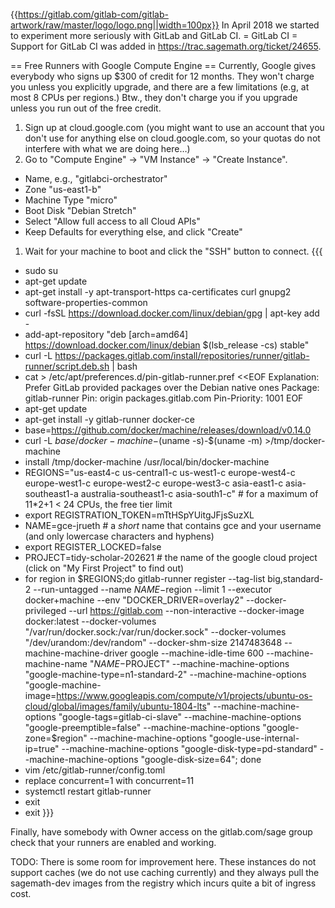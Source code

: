 {{https://gitlab.com/gitlab-com/gitlab-artwork/raw/master/logo/logo.png||width=100px}}
In April 2018 we started to experiment more seriously with GitLab and GitLab CI.
= GitLab CI =
Support for GitLab CI was added in https://trac.sagemath.org/ticket/24655.

== Free Runners with Google Compute Engine ==
Currently, Google gives everybody who signs up $300 of credit for 12 months. They won't charge you unless you explicitly upgrade, and there are a few limitations (e.g, at most 8 CPUs per regions.) Btw., they don't charge you if you upgrade unless you run out of the free credit.

 1. Sign up at cloud.google.com (you might want to use an account that you don't use for anything else on cloud.google.com, so your quotas do not interfere with what we are doing here…)
 1. Go to "Compute Engine" → "VM Instance" → "Create Instance".
   * Name, e.g., "gitlabci-orchestrator"
   * Zone "us-east1-b"
   * Machine Type "micro"
   * Boot Disk "Debian Stretch"
   * Select "Allow full access to all Cloud APIs"
   * Keep Defaults for everything else, and click "Create"
 1. Wait for your machine to boot and click the "SSH" button to connect.
{{{
   * sudo su
   * apt-get update
   * apt-get install -y apt-transport-https ca-certificates curl gnupg2 software-properties-common
   * curl -fsSL https://download.docker.com/linux/debian/gpg | apt-key add -
   * add-apt-repository "deb [arch=amd64] https://download.docker.com/linux/debian $(lsb_release -cs) stable"
   * curl -L https://packages.gitlab.com/install/repositories/runner/gitlab-runner/script.deb.sh | bash
   * cat > /etc/apt/preferences.d/pin-gitlab-runner.pref <<EOF
Explanation: Prefer GitLab provided packages over the Debian native ones
Package: gitlab-runner
Pin: origin packages.gitlab.com
Pin-Priority: 1001
EOF
   * apt-get update
   * apt-get install -y gitlab-runner docker-ce
   * base=https://github.com/docker/machine/releases/download/v0.14.0
   * curl -L $base/docker-machine-$(uname -s)-$(uname -m) >/tmp/docker-machine
   * install /tmp/docker-machine /usr/local/bin/docker-machine
   * REGIONS="us-east4-c us-central1-c us-west1-c europe-west4-c europe-west1-c europe-west2-c europe-west3-c asia-east1-c asia-southeast1-a australia-southeast1-c asia-south1-c" # for a maximum of 11*2+1 < 24 CPUs, the free tier limit
   * export REGISTRATION_TOKEN=mTtHSpYUitgJFjsSuzXL
   * NAME=gce-jrueth # a *short* name that contains gce and your username (and only lowercase characters and hyphens)
   * export REGISTER_LOCKED=false
   * PROJECT=tidy-scholar-202621 # the name of the google cloud project (click on "My First Project" to find out)
   * for region in $REGIONS;do gitlab-runner register --tag-list big,standard-2 --run-untagged --name $NAME-$region --limit 1 --executor docker+machine --env "DOCKER_DRIVER=overlay2" --docker-privileged --url https://gitlab.com --non-interactive --docker-image docker:latest --docker-volumes "/var/run/docker.sock:/var/run/docker.sock" --docker-volumes "/dev/urandom:/dev/random" --docker-shm-size 2147483648 --machine-machine-driver google --machine-idle-time 600 --machine-machine-name "$NAME-%s" --machine-machine-options "google-project=$PROJECT" --machine-machine-options "google-machine-type=n1-standard-2" --machine-machine-options "google-machine-image=https://www.googleapis.com/compute/v1/projects/ubuntu-os-cloud/global/images/family/ubuntu-1804-lts" --machine-machine-options "google-tags=gitlab-ci-slave" --machine-machine-options "google-preemptible=false" --machine-machine-options "google-zone=$region" --machine-machine-options "google-use-internal-ip=true" --machine-machine-options "google-disk-type=pd-standard" --machine-machine-options "google-disk-size=64"; done
   * vim /etc/gitlab-runner/config.toml
   * replace concurrent=1 with concurrent=11
   * systemctl restart gitlab-runner
   * exit
   * exit
}}}

Finally, have somebody with Owner access on the gitlab.com/sage group check that your runners are enabled and working.

TODO: There is some room for improvement here. These instances do not support caches (we do not use caching currently) and they always pull the sagemath-dev images from the registry which incurs quite a bit of ingress cost.
